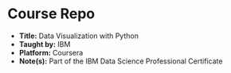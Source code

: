 # Course Repo
- **Title:** Data Visualization with Python
- **Taught by:** IBM
- **Platform:** Coursera
- **Note(s):** Part of the IBM Data Science Professional Certificate

